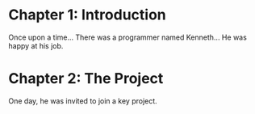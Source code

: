 # Chapter 1: Introduction
Once upon a time...
There was a programmer named Kenneth...
He was happy at his job.
# Chapter 2: The Project
One day, he was invited to join a key project.